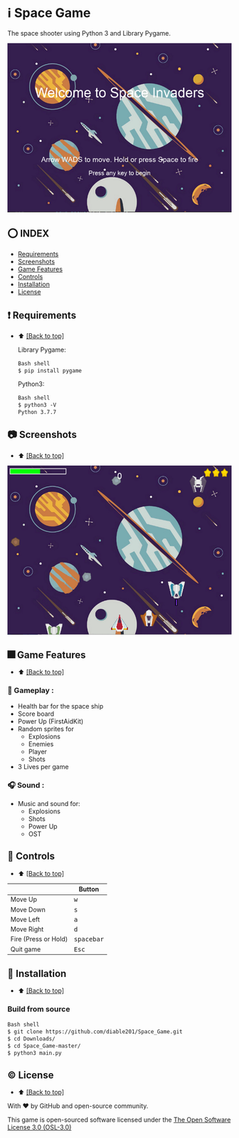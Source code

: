 # ℹ️ Space Game
The space shooter using Python 3 and Library Pygame.

![Screen_1](Screenshots/screenshot_1.png)

## :o: INDEX
* [Requirements](https://github.com/diable201/Space_Game#%EF%B8%8F-requirements)
* [Screenshots](https://github.com/diable201/Space_Game#camera-screenshots)
* [Game Features](https://github.com/diable201/Space_Game#-game-features)
* [Controls](https://github.com/diable201/Space_Game#-controls)
* [Installation](https://github.com/diable201/Space_Game#-installation)
* [License](https://github.com/diable201/Space_Game#copyright-license)

## ❗️ Requirements
- :arrow_up: [[Back to top]](https://github.com/diable201/Space_Game#o-index)

	Library Pygame:

	```
	Bash shell
	$ pip install pygame
	```
	Python3:

	```
	Bash shell
	$ python3 -V
	Python 3.7.7
	```

## :camera: Screenshots
- :arrow_up: [[Back to top]](https://github.com/diable201/Space_Game#o-index)

![Screen_2](Screenshots/screenshot_2.png)

## 🎆 Game Features
- :arrow_up: [[Back to top]](https://github.com/diable201/Space_Game#o-index)

### :rocket: Gameplay :
* Health bar for the space ship
* Score board
* Power Up (FirstAidKit)
* Random sprites for
	* Explosions
	* Enemies
	* Player
	* Shots
* 3 Lives per game

### :headphones: Sound :
* Music and sound for:
	* Explosions
	* Shots
	* Power Up
	* OST

## 🤘 Controls
- :arrow_up: [[Back to top]](https://github.com/diable201/Space_Game#o-index)

|              | Button              |
|--------------|---------------------|
| Move Up   | <kbd>w</kbd>    |
| Move Down   | <kbd>s</kbd>    |
| Move Left    | <kbd>a</kbd>     |
| Move Right   | <kbd>d</kbd>   	|
| Fire (Press or Hold) | <kbd>spacebar</kbd> |
| Quit game    | <kbd>Esc</kbd>      |

##  🔧 Installation
- :arrow_up: [[Back to top]](https://github.com/diable201/Space_Game#o-index)
### Build from source
```
Bash shell
$ git clone https://github.com/diable201/Space_Game.git
$ cd Downloads/
$ cd Space_Game-master/
$ python3 main.py
```

## :copyright: License
- :arrow_up: [[Back to top]](https://github.com/diable201/Space_Game#o-index)

With :heart: by GitHub and open-source community.

This game is open-sourced software licensed under the  [The Open Software License 3.0 (OSL-3.0)](https://opensource.org/licenses/OSL-3.0)
